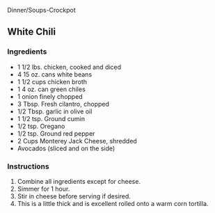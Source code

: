 Dinner/Soups-Crockpot

## White Chili

### Ingredients

- 1 1/2 lbs. chicken, cooked and diced
- 4 15 oz. cans white beans
- 1 1/2 cups chicken broth
- 1 4 oz. can green chiles
- 1 onion finely chopped
- 3 Tbsp. Fresh cilantro, chopped
- 1/2 Tbsp. garlic in olive oil
- 1 1/2 tsp. Ground cumin
- 1/2 tsp. Oregano
- 1/2 tsp. Ground red pepper
- 2 Cups Monterey Jack Cheese, shredded
- Avocados (sliced and on the side)

### Instructions

1. Combine all ingredients except for cheese. 
2. Simmer for 1 hour. 
3. Stir in cheese before serving if desired. 
4. This is a little thick and is excellent rolled onto a warm corn tortilla. 
